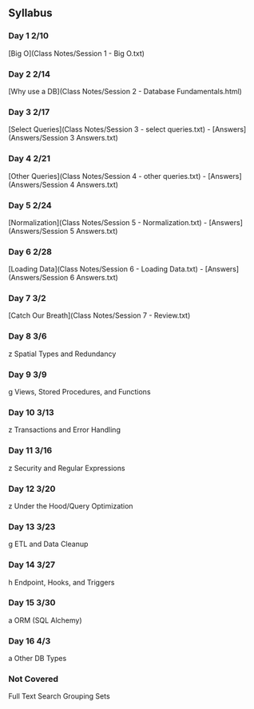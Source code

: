 ## Syllabus
### Day 1 2/10
[Big O](Class Notes/Session 1 - Big O.txt)
### Day 2 2/14
[Why use a DB](Class Notes/Session 2 - Database Fundamentals.html)
### Day 3 2/17
[Select Queries](Class Notes/Session 3 - select queries.txt) - [Answers](Answers/Session 3 Answers.txt)
### Day 4 2/21
[Other Queries](Class Notes/Session 4 - other queries.txt) - [Answers](Answers/Session 4 Answers.txt)
### Day 5 2/24
[Normalization](Class Notes/Session 5 - Normalization.txt) - [Answers](Answers/Session 5 Answers.txt)
### Day 6 2/28
[Loading Data](Class Notes/Session 6 - Loading Data.txt) - [Answers](Answers/Session 6 Answers.txt)
### Day 7 3/2
[Catch Our Breath](Class Notes/Session 7 - Review.txt)
### Day 8 3/6
z Spatial Types and Redundancy
### Day 9 3/9
g Views, Stored Procedures, and Functions
### Day 10 3/13
z Transactions and Error Handling
### Day 11 3/16
z Security and Regular Expressions
### Day 12 3/20
z Under the Hood/Query Optimization
### Day 13 3/23
g ETL and Data Cleanup
### Day 14 3/27
h Endpoint, Hooks, and Triggers
### Day 15 3/30
a ORM (SQL Alchemy)
### Day 16 4/3
a Other DB Types

### Not Covered
Full Text Search
Grouping Sets